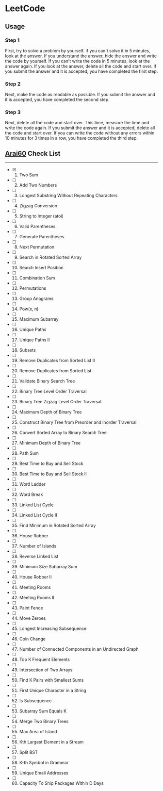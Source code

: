 # LeetCode

## Usage
### Step 1
First, try to solve a problem by yourself. If you can't solve it in 5 minutes, look at the answer. If you understand the answer, hide the answer and write the code by yourself. If you can't write the code in 5 minutes, look at the answer again. If you look at the answer, delete all the code and start over. If you submit the answer and it is accepted, you have completed the first step.

### Step 2
Next, make the code as readable as possible. If you submit the answer and it is accepted, you have completed the second step.

### Step 3
Next, delete all the code and start over. This time, measure the time and write the code again. If you submit the answer and it is accepted, delete all the code and start over. If you can write the code without any errors within 10 minutes for 3 times in a row, you have completed the third step.

## [Arai60](https://1kohei1.com/leetcode/) Check List
---

- [x] 1. Two Sum
- [ ] 2. Add Two Numbers
- [ ] 3. Longest Substring Without Repeating Characters
- [ ] 4. Zigzag Conversion
- [ ] 5. String to Integer (atoi)
- [ ] 6. Valid Parentheses
- [ ] 7. Generate Parentheses
- [ ] 8. Next Permutation
- [ ] 9. Search in Rotated Sorted Array
- [ ] 10. Search Insert Position
- [ ] 11. Combination Sum
- [ ] 12. Permutations
- [ ] 13. Group Anagrams
- [ ] 14. Pow(x, n)
- [ ] 15. Maximum Subarray
- [ ] 16. Unique Paths
- [ ] 17. Unique Paths II
- [ ] 18. Subsets
- [ ] 19. Remove Duplicates from Sorted List II
- [ ] 20. Remove Duplicates from Sorted List
- [ ] 21. Validate Binary Search Tree
- [ ] 22. Binary Tree Level Order Traversal
- [ ] 23. Binary Tree Zigzag Level Order Traversal
- [ ] 24. Maximum Depth of Binary Tree
- [ ] 25. Construct Binary Tree from Preorder and Inorder Traversal
- [ ] 26. Convert Sorted Array to Binary Search Tree
- [ ] 27. Minimum Depth of Binary Tree
- [ ] 28. Path Sum
- [ ] 29. Best Time to Buy and Sell Stock
- [ ] 30. Best Time to Buy and Sell Stock II
- [ ] 31. Word Ladder
- [ ] 32. Word Break
- [ ] 33. Linked List Cycle
- [ ] 34. Linked List Cycle II
- [ ] 35. Find Minimum in Rotated Sorted Array
- [ ] 36. House Robber
- [ ] 37. Number of Islands
- [ ] 38. Reverse Linked List
- [ ] 39. Minimum Size Subarray Sum
- [ ] 40. House Robber II
- [ ] 41. Meeting Rooms
- [ ] 42. Meeting Rooms II
- [ ] 43. Paint Fence
- [ ] 44. Move Zeroes
- [ ] 45. Longest Increasing Subsequence
- [ ] 46. Coin Change
- [ ] 47. Number of Connected Components in an Undirected Graph
- [ ] 48. Top K Frequent Elements
- [ ] 49. Intersection of Two Arrays
- [ ] 50. Find K Pairs with Smallest Sums
- [ ] 51. First Unique Character in a String
- [ ] 52. Is Subsequence
- [ ] 53. Subarray Sum Equals K
- [ ] 54. Merge Two Binary Trees
- [ ] 55. Max Area of Island
- [ ] 56. Kth Largest Element in a Stream
- [ ] 57. Split BST
- [ ] 58. K-th Symbol in Grammar
- [ ] 59. Unique Email Addresses
- [ ] 60. Capacity To Ship Packages Within D Days
